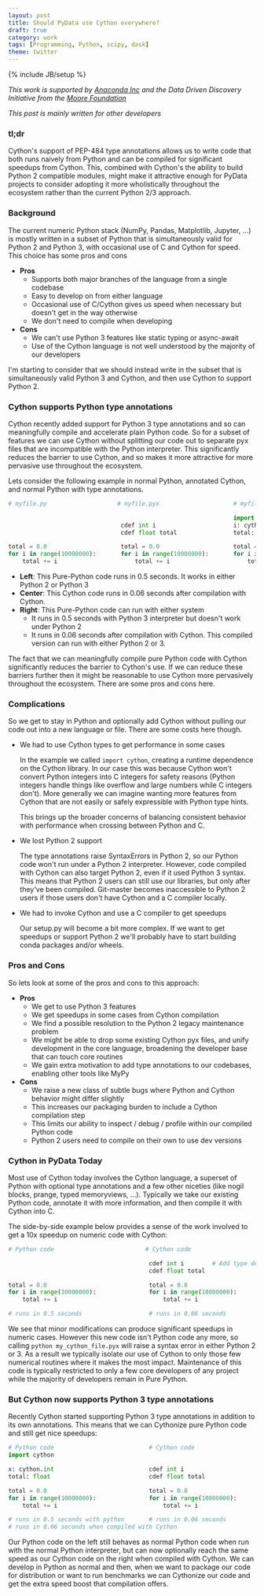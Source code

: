 ```yaml
---
layout: post
title: Should PyData use Cython everywhere?
draft: true
category: work
tags: [Programming, Python, scipy, dask]
theme: twitter
---
```


{% include JB/setup %}

*This work is supported by [Anaconda Inc](http://anaconda.com) and the Data
Driven Discovery Initiative from the [Moore Foundation](https://www.moore.org/)*

*This post is mainly written for other developers*


### tl;dr

Cython's support of PEP-484 type annotations allows us to write code that both
runs naively from Python and can be compiled for significant speedups from
Cython.  This, combined with Cython's the ability to build Python 2 compatible
modules, might make it attractive enough for PyData projects to consider
adopting it more wholistically throughout the ecosystem rather than the current
Python 2/3 approach.


### Background

The current numeric Python stack (NumPy, Pandas, Matplotlib, Jupyter, ...) is
mostly written in a subset of Python that is simultaneously valid for Python 2
and Python 3, with occasional use of C and Cython for speed.  This choice has
some pros and cons

- **Pros**
    - Supports both major branches of the language from a single codebase
    - Easy to develop on from either language
    - Occasional use of C/Cython gives us speed when necessary but doesn't get
      in the way otherwise
    - We don't need to compile when developing
-  **Cons**
    - We can't use Python 3 features like static typing or async-await
    - Use of the Cython language is not well understood by the majority of our
      developers

I'm starting to consider that we should instead write in the subset that is
simultaneously valid Python 3 and Cython, and then use Cython to support Python
2.


### Cython supports Python type annotations

Cython recently added support for Python 3 type annotations and so can
meaningfully compile and accelerate plain Python code.  So for a subset of
features we can use Cython without splitting our code out to separate pyx files
that are incompatible with the Python interpreter.
This significantly reduces the barrier to use Cython, and so makes it more
attractive for more pervasive use throughout the ecosystem.

Lets consider the following example in normal Python, annotated Cython, and
normal Python with type annotations.

```python
# myfile.py                    # myfile.pyx                     # myfile.py

                                                                import cython
                                cdef int i                      i: cython.int
                                cdef float total                total: float

total = 0.0                     total = 0.0                     total = 0.0
for i in range(10000000):       for i in range(10000000):       for i in range(10000000):
    total += i                      total += i                      total += i
```

-  **Left**: This Pure-Python code runs in 0.5 seconds.  It works in either
   Python 2 or Python 3
-  **Center**: This Cython code runs in 0.06 seconds after compilation with
   Cython.
-  **Right**: This Pure-Python code can run with either system
    -   It runs in 0.5 seconds with Python 3 interpreter but doesn't work under
        Python 2
    -   It runs in 0.06 seconds after compilation with Cython.  This compiled
        version can run with either Python 2 or 3.

The fact that we can meaningfully compile pure Python code with Cython
significantly reduces the barrier to Cython's use.  If we can reduce these
barriers further then it might be reasonable to use Cython more pervasively
throughout the ecosystem.  There are some pros and cons here.


### Complications

So we get to stay in Python and optionally add Cython without pulling our code
out into a new language or file.  There are some costs here though.

-   We had to use Cython types to get performance in some cases

    In the example we called `import cython`, creating a runtime dependence on
    the Cython library.  In our case this was because Cython won't convert
    Python integers into C integers for safety reasons (Python integers handle
    things like overflow and large numbers while C integers don't).  More generally
    we can imagine wanting more features from Cython that are not easily or safely
    expressible with Python type hints.

    This brings up the broader concerns of balancing consistent behavior with
    performance when crossing between Python and C.

-  We lost Python 2 support

    The type annotations raise SyntaxErrors in Python 2, so our Python code
    won't run under a Python 2 interpreter.  However, code compiled with Cython
    can also target Python 2, even if it used Python 3 syntax.  This means that
    Python 2 users can still use our libraries, but only after they've been
    compiled.  Git-master becomes inaccessible to Python 2 users if those users
    don't have Cython and a C compiler locally.

-  We had to invoke Cython and use a C compiler to get speedups

    Our setup.py will become a bit more complex.  If we want to get speedups or
    support Python 2 we'll probably have to start building conda packages and/or
    wheels.


### Pros and Cons

So lets look at some of the pros and cons to this approach:

-  **Pros**
    -  We get to use Python 3 features
    -  We get speedups in some cases from Cython compilation
    -  We find a possible resolution to the Python 2 legacy maintenance problem
    -  We might be able to drop some existing Cython pyx files, and unify
       development in the core language, broadening the developer base that can
       touch core routines
    -  We gain extra motivation to add type annotations to our codebases,
       enabling other tools like MyPy
-  **Cons**
    -  We raise a new class of subtle bugs where Python and Cython behavior
       might differ slightly
    -  This increases our packaging burden to include a Cython compilation step
    -  This limits our ability to inspect / debug / profile within our compiled
       Python code
    -  Python 2 users need to compile on their own to use dev versions





### Cython in PyData Today

Most use of Cython today involves the Cython language, a superset of Python with
optional type annotations and a few other niceties (like nogil blocks, prange,
typed memoryviews, ...).  Typically we take our existing Python code, annotate
it with more information, and then compile it with Cython into C.

The side-by-side example below provides a sense of the work involved to get
a 10x speedup on numeric code with Cython:

```python
# Python code                          # Cython code

                                        cdef int i        # Add type declarations
                                        cdef float total

total = 0.0                             total = 0.0
for i in range(10000000):               for i in range(10000000):
    total += i                              total += i

# runs in 0.5 seconds                   # runs in 0.06 seconds
```

We see that minor modifications can produce significant speedups in numeric
cases.  However this new code isn't Python code any more, so calling `python
my_cython_file.pyx` will raise a syntax error in either Python 2 or 3.  As a
result we typically isolate our use of Cython to only those few numerical
routines where it makes the most impact.  Maintenance of this code is typically
restricted to only a few core developers of any project while the majority of
developers remain in Pure Python.


### But Cython now supports Python 3 type annotations

Recently Cython started supporting Python 3 type annotations in addition to its
own annotations.  This means that we can Cythonize pure Python code and still
get nice speedups:

```python
# Python code                           # Cython code
import cython

x: cython.int                           cdef int i
total: float                            cdef float total

total = 0.0                             total = 0.0
for i in range(10000000):               for i in range(10000000):
    total += i                              total += i

# runs in 0.5 seconds with python       # runs in 0.06 seconds
# runs in 0.06 seconds when compiled with Cython
```

Our Python code on the left still behaves as normal Python code when run with
the normal Python interpreter, but can now optionally reach the same speed as
our Cython code on the right when compiled with Cython.  We can develop in
Python as normal and then, when we want to package our code for distribution or
want to run benchmarks we can Cythonize our code and get the extra speed boost
that compilation offers.

